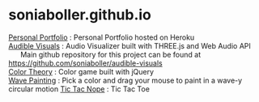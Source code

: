# soniaboller.github.io
[Personal Portfolio](https://soniaboller.herokuapp.com/) : Personal Portfolio hosted on Heroku  
[Audible Visuals](https://soniaboller.github.io/audible-visuals/) : Audio Visualizer built with THREE.js and Web Audio API  
&nbsp;&nbsp;&nbsp;&nbsp;&nbsp;&nbsp;Main github repository for this project can be found at https://github.com/soniaboller/audible-visuals  
[Color Theory](https://soniaboller.github.io/color-theory/) : Color game built with jQuery  
[Wave Painting](https://soniaboller.github.io/wave-painting/) : Pick a color and drag your mouse to paint in a wave-y circular motion
[Tic Tac Nope](https://soniaboller.github.io/tictactoe/) : Tic Tac Toe 
